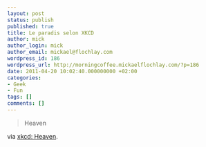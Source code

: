 ```yaml
---
layout: post
status: publish
published: true
title: Le paradis selon XKCD
author: mick
author_login: mick
author_email: mickael@flochlay.com
wordpress_id: 186
wordpress_url: http://morningcoffee.mickaelflochlay.com/?p=186
date: 2011-04-20 10:02:40.000000000 +02:00
categories:
- Geek
- Fun
tags: []
comments: []
---
```

<blockquote>Heaven</blockquote>
via <a href="http://xkcd.com/888/">xkcd: Heaven</a>.
